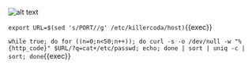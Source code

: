 ![alt text](image.png)

`export URL=$(sed 's/PORT//g' /etc/killercoda/host)`{{exec}}

`while true; do for ((n=0;n<50;n++)); do curl -s -o /dev/null -w "%{http_code}" $URL/?q=cat+/etc/passwd; echo; done | sort | uniq -c | sort; done`{{exec}}

